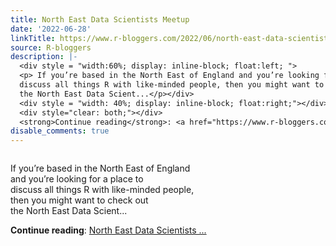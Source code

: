 ```yaml
---
title: North East Data Scientists Meetup
date: '2022-06-28'
linkTitle: https://www.r-bloggers.com/2022/06/north-east-data-scientists-meetup/
source: R-bloggers
description: |-
  <div style = "width:60%; display: inline-block; float:left; ">
  <p> If you’re based in the North East of England and you’re looking for a place to<br />
  discuss all things R with like-minded people, then you might want to check out<br />
  the North East Data Scient...</p></div>
  <div style = "width: 40%; display: inline-block; float:right;"></div>
  <div style="clear: both;"></div>
  <strong>Continue reading</strong>: <a href="https://www.r-bloggers.com/2022/06/north-east-data-scientists-meetup/">North East Data Scientists ...
disable_comments: true
---
```

<div style = "width:60%; display: inline-block; float:left; ">
<p> If you’re based in the North East of England and you’re looking for a place to<br />
discuss all things R with like-minded people, then you might want to check out<br />
the North East Data Scient...</p></div>
<div style = "width: 40%; display: inline-block; float:right;"></div>
<div style="clear: both;"></div>
<strong>Continue reading</strong>: <a href="https://www.r-bloggers.com/2022/06/north-east-data-scientists-meetup/">North East Data Scientists ...